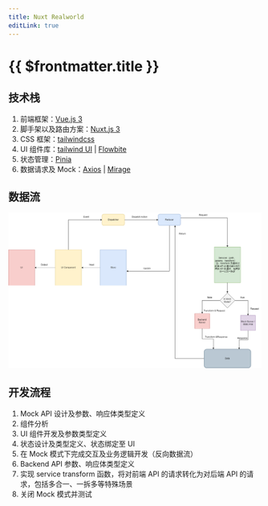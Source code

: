 ```yaml
---
title: Nuxt Realworld
editLink: true
---
```


# {{ $frontmatter.title }}

## 技术栈

1. 前端框架：[Vue.js 3](https://cn.vuejs.org/guide/introduction.html)
2. 脚手架以及路由方案：[Nuxt.js 3](https://nuxt.com/docs/getting-started/introduction)
3. CSS 框架：[tailwindcss](https://tailwindcss.com/)
4. UI 组件库：[tailwind UI](https://tailwindui.com/) | [Flowbite](https://flowbite.com/docs/getting-started/introduction/)
5. 状态管理：[Pinia](https://pinia.vuejs.org/zh/introduction.html)
6. 数据请求及 Mock：[Axios](https://github.com/axios/axios) | [Mirage](https://miragejs.com/)

## 数据流

![dataflow](/dataflow.png)

## 开发流程

1. Mock API 设计及参数、响应体类型定义
2. 组件分析
3. UI 组件开发及参数类型定义
4. 状态设计及类型定义、状态绑定至 UI
5. 在 Mock 模式下完成交互及业务逻辑开发（反向数据流）
6. Backend API 参数、响应体类型定义
7. 实现 service transform 函数，将对前端 API 的请求转化为对后端 API 的请求，包括多合一、一拆多等特殊场景
8. 关闭 Mock 模式并测试
